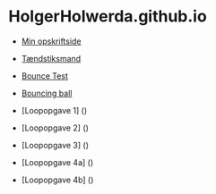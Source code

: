 # HolgerHolwerda.github.io

- [Min opskriftside](opskrift.html)
- [Tændstiksmand](stickman)
- [Bounce Test](bouncing_ball_test)
- [Bouncing ball](bouncing_ball)

- [Loopopgave 1] ()
- [Loopopgave 2] ()
- [Loopopgave 3] ()
- [Loopopgave 4a] ()
- [Loopopgave 4b] ()

